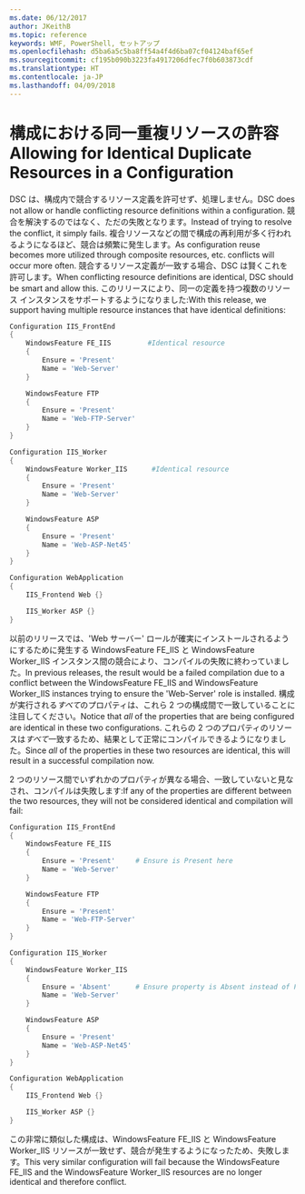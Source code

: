 ```yaml
---
ms.date: 06/12/2017
author: JKeithB
ms.topic: reference
keywords: WMF, PowerShell, セットアップ
ms.openlocfilehash: d5ba6a5c5ba8ff54a4f4d6ba07cf04124baf65ef
ms.sourcegitcommit: cf195b090b3223fa4917206dfec7f0b603873cdf
ms.translationtype: HT
ms.contentlocale: ja-JP
ms.lasthandoff: 04/09/2018
---
```

# <a name="allowing-for-identical-duplicate-resources-in-a-configuration"></a><span data-ttu-id="7d52c-102">構成における同一重複リソースの許容</span><span class="sxs-lookup"><span data-stu-id="7d52c-102">Allowing for Identical Duplicate Resources in a Configuration</span></span>

<span data-ttu-id="7d52c-103">DSC は、構成内で競合するリソース定義を許可せず、処理しません。</span><span class="sxs-lookup"><span data-stu-id="7d52c-103">DSC does not allow or handle conflicting resource definitions within a configuration.</span></span> <span data-ttu-id="7d52c-104">競合を解決するのではなく、ただの失敗となります。</span><span class="sxs-lookup"><span data-stu-id="7d52c-104">Instead of trying to resolve the conflict, it simply fails.</span></span> <span data-ttu-id="7d52c-105">複合リソースなどの間で構成の再利用が多く行われるようになるほど、競合は頻繁に発生します。</span><span class="sxs-lookup"><span data-stu-id="7d52c-105">As configuration reuse becomes more utilized through composite resources, etc. conflicts will occur more often.</span></span> <span data-ttu-id="7d52c-106">競合するリソース定義が一致する場合、DSC は賢くこれを許可します。</span><span class="sxs-lookup"><span data-stu-id="7d52c-106">When conflicting resource definitions are identical, DSC should be smart and allow this.</span></span> <span data-ttu-id="7d52c-107">このリリースにより、同一の定義を持つ複数のリソース インスタンスをサポートするようになりました:</span><span class="sxs-lookup"><span data-stu-id="7d52c-107">With this release, we support having multiple resource instances that have identical definitions:</span></span>

```powershell
Configuration IIS_FrontEnd
{
    WindowsFeature FE_IIS         #Identical resource
    {
        Ensure = 'Present'
        Name = 'Web-Server'
    }

    WindowsFeature FTP
    {
        Ensure = 'Present'
        Name = 'Web-FTP-Server'
    }
}

Configuration IIS_Worker
{
    WindowsFeature Worker_IIS      #Identical resource
    {
        Ensure = 'Present'
        Name = 'Web-Server'
    }

    WindowsFeature ASP
    {
        Ensure = 'Present'
        Name = 'Web-ASP-Net45'
    }
}

Configuration WebApplication
{
    IIS_Frontend Web {}

    IIS_Worker ASP {}
}
```

<span data-ttu-id="7d52c-108">以前のリリースでは、'Web サーバー' ロールが確実にインストールされるようにするために発生する WindowsFeature FE_IIS と WindowsFeature Worker_IIS インスタンス間の競合により、コンパイルの失敗に終わっていました。</span><span class="sxs-lookup"><span data-stu-id="7d52c-108">In previous releases, the result would be a failed compilation due to a conflict between the WindowsFeature FE_IIS and WindowsFeature Worker_IIS instances trying to ensure the 'Web-Server' role is installed.</span></span> <span data-ttu-id="7d52c-109">構成が実行される*すべて*のプロパティは、これら 2 つの構成間で一致していることに注目してください。</span><span class="sxs-lookup"><span data-stu-id="7d52c-109">Notice that *all* of the properties that are being configured are identical in these two configurations.</span></span> <span data-ttu-id="7d52c-110">これらの 2 つのプロパティのリソースは*すべて*一致するため、結果として正常にコンパイルできるようになりました。</span><span class="sxs-lookup"><span data-stu-id="7d52c-110">Since *all* of the properties in these two resources are identical, this will result in a successful compilation now.</span></span>

<span data-ttu-id="7d52c-111">2 つのリソース間でいずれかのプロパティが異なる場合、一致していないと見なされ、コンパイルは失敗します:</span><span class="sxs-lookup"><span data-stu-id="7d52c-111">If any of the properties are different between the two resources, they will not be considered identical and compilation will fail:</span></span>

```powershell
Configuration IIS_FrontEnd
{
    WindowsFeature FE_IIS
    {
        Ensure = 'Present'     # Ensure is Present here
        Name = 'Web-Server'
    }

    WindowsFeature FTP
    {
        Ensure = 'Present'
        Name = 'Web-FTP-Server'
    }
}

Configuration IIS_Worker
{
    WindowsFeature Worker_IIS
    {
        Ensure = 'Absent'      # Ensure property is Absent instead of Present
        Name = 'Web-Server'
    }

    WindowsFeature ASP
    {
        Ensure = 'Present'
        Name = 'Web-ASP-Net45'
    }
}

Configuration WebApplication
{
    IIS_Frontend Web {}

    IIS_Worker ASP {}
}
```

<span data-ttu-id="7d52c-112">この非常に類似した構成は、WindowsFeature FE_IIS と WindowsFeature Worker_IIS リソースが一致せず、競合が発生するようになったため、失敗します。</span><span class="sxs-lookup"><span data-stu-id="7d52c-112">This very similar configuration will fail because the WindowsFeature FE_IIS and the WindowsFeature Worker_IIS resources are no longer identical and therefore conflict.</span></span>